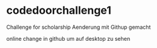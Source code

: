 # codedoorchallenge1
Challenge for scholarship
Aenderung mit Githup gemacht




online change in github um auf desktop zu sehen
